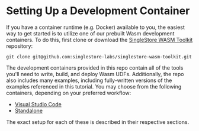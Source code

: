 # Setting Up a Development Container

If you have a container runtime (e.g. Docker) available to you, the easiest way to get started is to utilize one of our prebuilt Wasm development containers.  To do this, first clone or download the [SingleStore WASM Toolkit](https://github.com/singlestore-labs/singlestore-wasm-toolkit) repository:
```
git clone git@github.com:singlestore-labs/singlestore-wasm-toolkit.git
```

The development containers provided in this repo contain all of the tools you'll need to write, build, and deploy Wasm UDFs.  Additionally, the repo also includes many examples, including fully-written versions of the examples referenced in this tutorial.  You may choose from the following containers, depending on your preferred workflow:

- [Visual Studio Code](Tutorial-Setup-Container-VSCode.md)
- [Standalone](Tutorial-Setup-Container-Standalone.md)

The exact setup for each of these is described in their respective sections.

